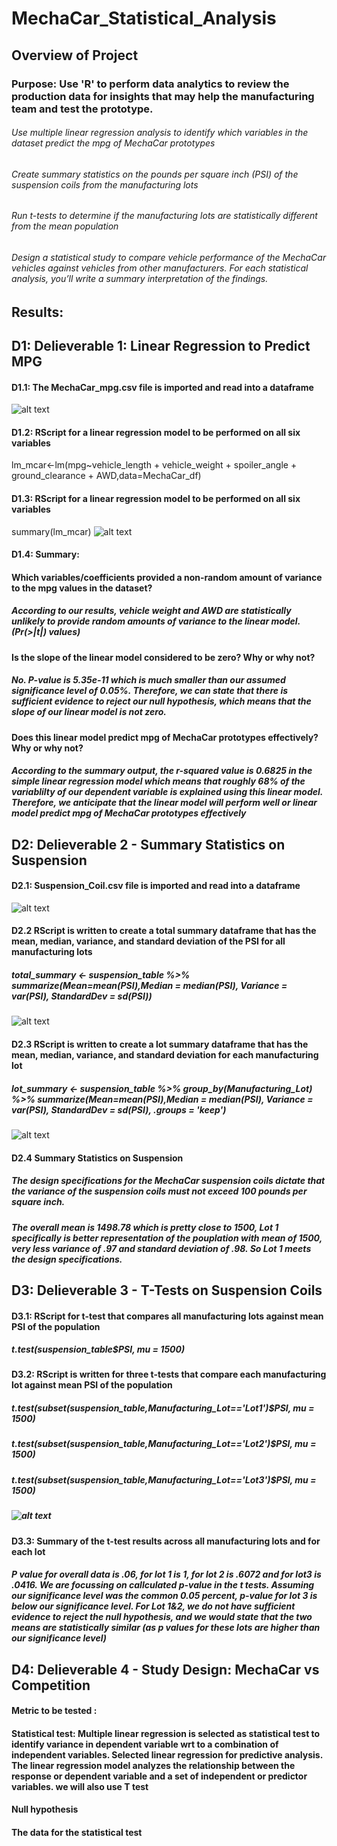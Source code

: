 # MechaCar_Statistical_Analysis

## Overview of Project

### Purpose: Use 'R' to perform data analytics to review the production data for insights that may help the manufacturing team and test the prototype.
###### Use multiple linear regression analysis to identify which variables in the dataset predict the mpg of MechaCar prototypes
###### Create summary statistics on the pounds per square inch (PSI) of the suspension coils from the manufacturing lots
###### Run t-tests to determine if the manufacturing lots are statistically different from the mean population
###### Design a statistical study to compare vehicle performance of the MechaCar vehicles against vehicles from other manufacturers. For each statistical analysis, you’ll write a summary interpretation of the findings.

## Results: 
## D1: Delieverable 1: Linear Regression to Predict MPG
#### D1.1: The MechaCar_mpg.csv file is imported and read into a dataframe 
![alt text](https://github.com/vd1310/MechaCar_Statistical_Analysis/blob/main/D1.PNG)

#### D1.2: RScript for a linear regression model to be performed on all six variables 
lm_mcar<-lm(mpg~vehicle_length + vehicle_weight + spoiler_angle + ground_clearance + AWD,data=MechaCar_df)

#### D1.3: RScript for a linear regression model to be performed on all six variables 
summary(lm_mcar)
![alt text](https://github.com/vd1310/MechaCar_Statistical_Analysis/blob/main/d1.3.PNG)

#### D1.4: Summary:
#### Which variables/coefficients provided a non-random amount of variance to the mpg values in the dataset?
##### According to our results, vehicle weight and AWD are statistically unlikely to provide random amounts of variance to the linear model. (Pr(>|t|) values)

#### Is the slope of the linear model considered to be zero? Why or why not?
##### No. P-value is 5.35e-11 which is much smaller than our assumed significance level of 0.05%. Therefore, we can state that there is sufficient evidence to reject our null hypothesis, which means that the slope of our linear model is not zero.

#### Does this linear model predict mpg of MechaCar prototypes effectively? Why or why not?
##### According to the summary output, the r-squared value is  0.6825 in the simple linear regression model which means that roughly 68% of the variablilty of our dependent variable is explained using this linear model. Therefore, we anticipate that the linear model will perform well or linear model predict mpg of MechaCar prototypes effectively

## D2: Delieverable 2 - Summary Statistics on Suspension
#### D2.1: Suspension_Coil.csv file is imported and read into a dataframe
![alt text](https://github.com/vd1310/MechaCar_Statistical_Analysis/blob/main/d2.1.PNG)

#### D2.2 RScript is written to create a total summary dataframe that has the mean, median, variance, and standard deviation of the PSI for all manufacturing lots
##### total_summary <- suspension_table %>% summarize(Mean=mean(PSI),Median = median(PSI), Variance = var(PSI), StandardDev = sd(PSI))
![alt text](https://github.com/vd1310/MechaCar_Statistical_Analysis/blob/main/D2.2.PNG)

#### D2.3 RScript is written to create a lot summary dataframe that has the mean, median, variance, and standard deviation for each manufacturing lot 
##### lot_summary <- suspension_table %>% group_by(Manufacturing_Lot) %>% summarize(Mean=mean(PSI),Median = median(PSI), Variance = var(PSI), StandardDev = sd(PSI), .groups = 'keep')
![alt text](https://github.com/vd1310/MechaCar_Statistical_Analysis/blob/main/D2.3.PNG)

#### D2.4 Summary Statistics on Suspension
##### The design specifications for the MechaCar suspension coils dictate that the variance of the suspension coils must not exceed 100 pounds per square inch. 
##### The overall mean is 1498.78 which is pretty close to 1500, Lot 1 specifically is better representation of the pouplation with mean of 1500, very less variance of .97 and standard deviation of .98. So Lot 1 meets the design specifications.

## D3: Delieverable 3 - T-Tests on Suspension Coils 
#### D3.1: RScript for t-test that compares all manufacturing lots against mean PSI of the population
##### t.test(suspension_table$PSI, mu = 1500)
#### D3.2: RScript is written for three t-tests that compare each manufacturing lot against mean PSI of the population
##### t.test(subset(suspension_table,Manufacturing_Lot=='Lot1')$PSI, mu = 1500)
##### t.test(subset(suspension_table,Manufacturing_Lot=='Lot2')$PSI, mu = 1500)
##### t.test(subset(suspension_table,Manufacturing_Lot=='Lot3')$PSI, mu = 1500)
##### ![alt text](https://github.com/vd1310/MechaCar_Statistical_Analysis/blob/main/D3.PNG)

#### D3.3: Summary of the t-test results across all manufacturing lots and for each lot
##### P value for overall data is .06, for lot 1 is 1, for lot 2 is .6072 and for lot3 is .0416. We are focussing on callculated p-value in the t tests. Assuming our significance level was the common 0.05 percent, p-value for lot 3 is below our significance level. For Lot 1&2, we do not have sufficient evidence to reject the null hypothesis, and we would state that the two means are statistically similar (as p values for these lots are higher than our significance level)

## D4: Delieverable 4 - Study Design: MechaCar vs Competition


#### Metric to be tested : 

#### Statistical test: Multiple linear regression is selected as statistical test to identify variance in dependent variable wrt to a combination of independent variables. Selected linear regression for predictive analysis. The linear regression model analyzes the relationship between the response or dependent variable and a set of independent or predictor variables. we will also use T test 

#### Null hypothesis

#### The data for the statistical test


